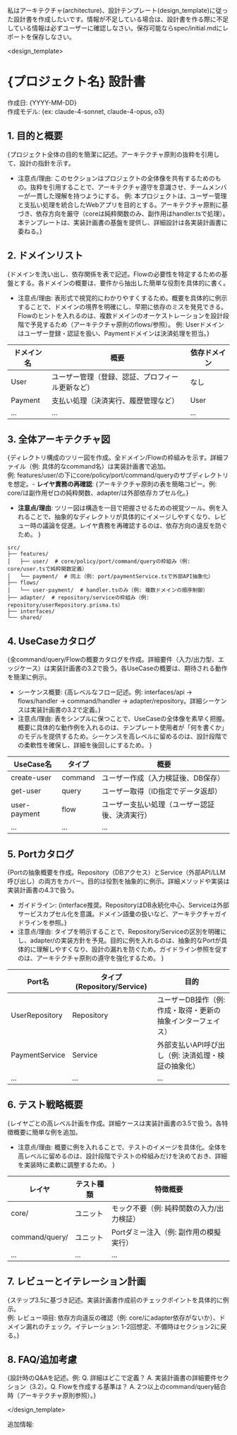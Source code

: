 私はアーキテクチャ(architecture)、設計テンプレート(design_template)に従った設計書を作成したいです。情報が不足している場合は、設計書を作る際に不足している情報は必ずユーザーに確認しなさい。保存可能ならspec/initial.mdにレポートを保存しなさい。



<design_template>
# {プロジェクト名} 設計書

作成日: {YYYY-MM-DD}  
作成モデル: {ex: claude-4-sonnet, claude-4-opus, o3}  

## 1. 目的と概要
{プロジェクト全体の目的を簡潔に記述。アーキテクチャ原則の抜粋を引用して、設計の指針を示す。  

- 注意点/理由: このセクションはプロジェクトの全体像を共有するためのもの。抜粋を引用することで、アーキテクチャ遵守を意識させ、チームメンバーが一貫した理解を持つようにする。
例: 本プロジェクトは、ユーザー管理と支払い処理を統合したWebアプリを目的とする。アーキテクチャ原則に基づき、依存方向を厳守（coreは純粋関数のみ、副作用はhandler.tsで処理）。本テンプレートは、実装計画書の基盤を提供し、詳細設計は各実装計画書に委ねる。}


## 2. ドメインリスト
{ドメインを洗い出し、依存関係を表で記述。Flowの必要性を特定するための基盤とする。各ドメインの概要は、要件から抽出した簡単な役割を具体的に書く。  
- 注意点/理由: 表形式で視覚的にわかりやすくするため。概要を具体的に例示することで、ドメインの境界を明確にし、早期に依存のミスを発見できる。Flowのヒントを入れるのは、複数ドメインのオーケストレーションを設計段階で予見するため（アーキテクチャ原則のflows/参照）。
例: Userドメインはユーザー登録・認証を扱い、Paymentドメインは決済処理を担当。}

| ドメイン名 | 概要 | 依存ドメイン |
|------------|------|--------------|
| User      | ユーザー管理（登録、認証、プロフィール更新など） | なし        |
| Payment   | 支払い処理（決済実行、履歴管理など） | User        |
| ...       | ...  | ...         |


## 3. 全体アーキテクチャ図
{ディレクトリ構成のツリー図を作成。全ドメイン/Flowの枠組みを示す。詳細ファイル（例: 具体的なcommand名）は実装計画書で追加。  
例: features/user/の下にcore/policy/port/command/queryのサブディレクトリを想定。- **レイヤ責務の再確認**: {アーキテクチャ原則の表を簡略コピー。例: core/は副作用ゼロの純粋関数、adapter/は外部依存カプセル化。}
- **注意点/理由**: ツリー図は構造を一目で把握させるための視覚ツール。例を入れることで、抽象的なディレクトリが具体的にイメージしやすくなり、レビュー時の議論を促進。レイヤ責務を再確認するのは、依存方向の違反を防ぐため。
}

```
src/
├── features/
│   ├── user/  # core/policy/port/command/queryの枠組み（例: core/user.tsで純粋関数定義）
│   └── payment/  # 同上（例: port/paymentService.tsで外部API抽象化）
├── flows/
│   └── user-payment/  # handler.tsのみ（例: 複数ドメインの順序制御）
├── adapter/  # repository/serviceの枠組み（例: repository/userRepository.prisma.ts）
├── interfaces/
└── shared/
```


## 4. UseCaseカタログ
{全command/query/Flowの概要カタログを作成。詳細要件（入力/出力型、エッジケース）は実装計画書の3.2で扱う。各UseCaseの概要は、期待される動作を簡潔に例示。

- シーケンス概要: {高レベルなフロー記述。例: interfaces/api → flows/handler → command/handler → adapter/repository。詳細シーケンスは実装計画書の3.2で定義。}
- 注意点/理由: 表をシンプルに保つことで、UseCaseの全体像を素早く把握。概要に具体的な動作例を入れるのは、テンプレート使用者が「何を書くか」のモデルを提供するため。シーケンスを高レベルに留めるのは、設計段階での柔軟性を確保し、詳細を後回しにするため。
}

| UseCase名 | タイプ | 概要 |
|-----------|--------|------|
| create-user | command | ユーザー作成（入力検証後、DB保存） |
| get-user | query | ユーザー取得（ID指定でデータ返却） |
| user-payment | flow | ユーザー支払い処理（ユーザー認証後、決済実行） |
| ... | ... | ... |


## 5. Portカタログ
{Portの抽象概要を作成。Repository（DBアクセス）とService（外部API/LLM呼び出し）の両方をカバー。目的は役割を抽象的に例示。詳細メソッドや実装は実装計画書の4.3で扱う。
- ガイドライン: {interface推奨。RepositoryはDB永続化中心、Serviceは外部サービスカプセル化を意識。ドメイン語彙の扱いなど、アーキテクチャガイドラインを参照。}
- 注意点/理由: タイプを明示することで、Repository/Serviceの区別を明確にし、adapter/の実装方針を予見。目的に例を入れるのは、抽象的なPortが具体的に理解しやすくなり、設計の漏れを防ぐため。ガイドライン参照を促すのは、アーキテクチャ原則の遵守を強化するため。
}

| Port名 | タイプ (Repository/Service) | 目的 |
|--------|-----------------------------|------|
| UserRepository | Repository | ユーザーDB操作（例: 作成・取得・更新の抽象インターフェイス） |
| PaymentService | Service | 外部支払いAPI呼び出し（例: 決済処理・検証の抽象化） |
| ... | ... | ... |


## 6. テスト戦略概要
{レイヤごとの高レベル計画を作成。詳細ケースは実装計画書の3.5で扱う。各特徴概要に簡単な例を追加。
- 注意点/理由: 概要に例を入れることで、テストのイメージを具体化。全体を高レベルに留めるのは、設計段階でテストの枠組みだけを決めておき、詳細を実装時に柔軟に調整するため。
}

| レイヤ | テスト種類 | 特徴概要 |
|--------|------------|----------|
| core/ | ユニット | モック不要（例: 純粋関数の入力/出力検証） |
| command/query/ | ユニット | Portダミー注入（例: 副作用の模擬実行） |
| ... | ... | ... |


## 7. レビューとイテレーション計画
{ステップ3.5に基づき記述。実装計画書作成前のチェックポイントを具体的に例示。  
例: レビュー項目: 依存方向違反の確認（例: core/にadapter依存がないか）、ドメイン漏れのチェック。イテレーション: 1-2回想定、不備時はセクション2に戻る。}

## 8. FAQ/追加考慮
{設計時のQ&Aを記述。例: Q. 詳細はどこで定義？ A. 実装計画書の詳細要件セクション（3.2）。Q. Flowを作成する基準は？ A. 2つ以上のcommand/query結合時（アーキテクチャ原則参照）。}

</design_template>

追加情報:
